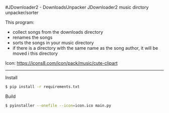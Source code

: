 #JDownloader2 - DownloadsUnpacker
JDownloader2 music dirctory unpacker/sorter

This program:
- collect songs from the downloads directory
- renames the songs
- sorts the songs in your music directory
- if there is a directory with the same name as the song author, it will be moved i this directory

Icon: https://icons8.com/icon/pack/music/cute-clipart

---

Install
```bash
$ pip install -r requirements.txt
```

Build
```bash
$ pyinstaller --onefile --icon=icon.ico main.py
```